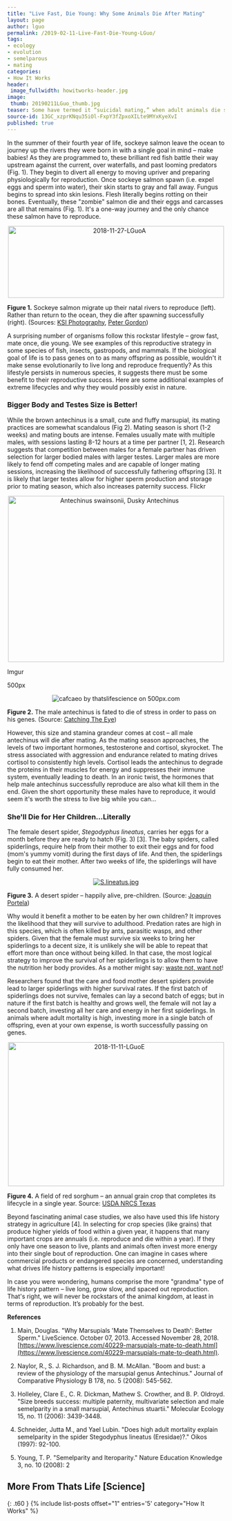 ```yaml
---
title: "Live Fast, Die Young: Why Some Animals Die After Mating"
layout: page
author: lguo
permalink: /2019-02-11-Live-Fast-Die-Young-LGuo/
tags:
- ecology
- evolution
- semelparous
- mating
categories:
- How It Works
header:
 image_fullwidth: howitworks-header.jpg
image:
 thumb: 20190211LGuo_thumb.jpg
teaser: Some have termed it “suicidal mating,” when adult animals die shortly after mating for the first time. How could it be beneficial to live a short life and only reproduce once?
source-id: 13GC_xzprKNqu35iOl-FxpY3fZpxoXILte9MYxKyeXvI
published: true
---
```


In the summer of their fourth year of life, sockeye salmon leave the ocean to journey up the rivers they were born in with a single goal in mind – make babies! As they are programmed to, these brilliant red fish battle their way upstream against the current, over waterfalls, and past looming predators (Fig. 1). They begin to divert all energy to moving upriver and preparing physiologically for reproduction. Once sockeye salmon spawn (i.e. expel eggs and sperm into water), their skin starts to gray and fall away. Fungus begins to spread into skin lesions. Flesh literally begins rotting on their bones. Eventually, these "zombie" salmon die and their eggs and carcasses are all that remains (Fig. 1). It's a one-way journey and the only chance these salmon have to reproduce.

<center><a data-flickr-embed="true" data-context="true"  href="https://www.flickr.com/photos/139839751@N06/46082842751/in/dateposted-friend/" title="2018-11-27-LGuoA"><img src="https://farm5.staticflickr.com/4860/46082842751_a988757fc6.jpg" width="500" height="166" alt="2018-11-27-LGuoA"></a><script async src="//embedr.flickr.com/assets/client-code.js" charset="utf-8"></script></center>

<center><blockquote class="imgur-embed-pub" lang="en" data-id="a/kuOK4ly" data-context="false"><a href="//imgur.com/kuOK4ly"></a></blockquote><script async src="//s.imgur.com/min/embed.js" charset="utf-8"></script></center>

**Figure 1.** Sockeye salmon migrate up their natal rivers to reproduce (left). Rather than return to the ocean, they die after spawning successfully (right).  (Sources: [KSI Photography](https://www.flickr.com/photos/kbear65/), [Peter Gordon](https://www.flickr.com/photos/superwebdeveloper/))

A surprising number of organisms follow this rockstar lifestyle – grow fast, mate once, die young. We see examples of this reproductive strategy in some species of fish, insects, gastropods, and mammals. If the biological goal of life is to pass genes on to as many offspring as possible, wouldn't it make sense evolutionarily to live long and reproduce frequently? As this lifestyle persists in numerous species, it suggests there must be some benefit to their reproductive success. Here are some additional examples of extreme lifecycles and why they would possibly exist in nature.

<h3>Bigger Body and Testes Size is Better!</h3>

While the brown antechinus is a small, cute and fluffy marsupial, its mating practices are somewhat scandalous (Fig 2). Mating season is short (1-2 weeks) and mating bouts are intense. Females usually mate with multiple males, with sessions lasting 8-12 hours at a time per partner [1, 2]. Research suggests that competition between males for a female partner has driven selection for larger bodied males with larger testes. Larger males are more likely to fend off competing males and are capable of longer mating sessions, increasing the likelihood of successfully fathering offspring [3]. It is likely that larger testes allow for higher sperm production and storage prior to mating season, which also increases paternity success. 
Flickr
<center><a data-flickr-embed="true"  href="https://www.flickr.com/photos/160417453@N04/40056558525/in/album-72157694036007774/" title="Antechinus swainsonii, Dusky Antechinus"><img src="https://farm1.staticflickr.com/798/40056558525_3a40c99765.jpg" width="500" height="384" alt="Antechinus swainsonii, Dusky Antechinus"></a><script async src="//embedr.flickr.com/assets/client-code.js" charset="utf-8"></script></center>

Imgur
<center><blockquote class="imgur-embed-pub" lang="en" data-id="a/XwMLf00" data-context="false"><a href="//imgur.com/XwMLf00"></a></blockquote><script async src="//s.imgur.com/min/embed.js" charset="utf-8"></script></center>

500px
<center><div class='pixels-photo'>
  <p>
    <img src='https://drscdn.500px.org/photo/293698061/m%3D900/v2?user_id=71639531&webp=true&sig=ae8e9c39986877d6c815859c0b2324c3e50364532fcdd94dd0aaa39122214662' alt='cafcaeo by thatslifescience on 500px.com'>
  </p>
  <a href='https://500px.com/photo/293698061/cafcaeo-by-thatslifescience' alt='cafcaeo by thatslifescience on 500px.com'></a>
</div>

<script type='text/javascript' src='https://500px.com/embed.js'></script> </center>

**Figure 2.** The male antechinus is fated to die of stress in order to pass on his genes. (Source: [Catching The Eye](https://www.flickr.com/photos/160417453@N04/))

However, this size and stamina grandeur comes at cost – all male antechinus will die after mating. As the mating season approaches, the levels of two important hormones, testosterone and cortisol, skyrocket. The stress associated with aggression and endurance related to mating drives cortisol to consistently high levels. Cortisol leads the antechinus to degrade the proteins in their muscles for energy and suppresses their immune system, eventually leading to death. In an ironic twist, the hormones that help male antechinus successfully reproduce are also what kill them in the end. Given the short opportunity these males have to reproduce, it would seem it's worth the stress to live big while you can…

<h3>She'll Die for Her Children…Literally</h3>

The female desert spider, *Stegodyphus lineatus*, carries her eggs for a month before they are ready to hatch (Fig. 3) [3]. The baby spiders, called spiderlings, require help from their mother to exit their eggs and for food (mom's yummy vomit) during the first days of life. And then, the spiderlings begin to eat their mother. After two weeks of life, the spiderlings will have fully consumed her. 

<center><p><a href="https://commons.wikimedia.org/wiki/File:S.lineatus.jpg#/media/File:S.lineatus.jpg"><img src="https://upload.wikimedia.org/wikipedia/commons/8/84/S.lineatus.jpg" alt="S.lineatus.jpg"></a></p></center>

**Figure 3.** A desert spider – happily alive, pre-children. (Source: [Joaquin Portela](https://commons.wikimedia.org/wiki/Category:Stegodyphus_lineatus#/media/File:S.lineatus.jpg))

Why would it benefit a mother to be eaten by her own children? It improves the likelihood that they will survive to adulthood. Predation rates are high in this species, which is often killed by ants, parasitic wasps, and other spiders. Given that the female must survive six weeks to bring her spiderlings to a decent size, it is unlikely she will be able to repeat that effort more than once without being killed. In that case, the most logical strategy to improve the survival of her spiderlings is to allow them to have the nutrition her body provides. As a mother might say: [waste not, want not](https://www.dictionary.com/browse/waste-not--want-not)!

Researchers found that the care and food mother desert spiders provide lead to larger spiderlings with higher survival rates. If the first batch of spiderlings does not survive, females can lay a second batch of eggs; but in nature if the first batch is healthy and grows well, the female will not lay a second batch, investing all her care and energy in her first spiderlings. In animals where adult mortality is high, investing more in a single batch of offspring, even at your own expense, is worth successfully passing on genes.

<center><a data-flickr-embed="true" data-context="true"  href="https://www.flickr.com/photos/139839751@N06/45358422544/in/dateposted-friend/lightbox/" title="2018-11-11-LGuoE"><img src="https://farm5.staticflickr.com/4819/45358422544_1ffd3416b1.jpg" width="500" height="333" alt="2018-11-11-LGuoE"></a><script async src="//embedr.flickr.com/assets/client-code.js" charset="utf-8"></script></center>

**Figure 4.** A field of red sorghum – an annual grain crop that completes its lifecycle in a single year. Source: [USDA NRCS Texas](https://www.flickr.com/photos/139446213@N03/)

Beyond fascinating animal case studies, we also have used this life history strategy in agriculture [4]. In selecting for crop species (like grains) that produce higher yields of food within a given year, it happens that many important crops are annuals (i.e. reproduce and die within a year). If they only have one season to live, plants and animals often invest more energy into their single bout of reproduction. One can imagine in cases where commercial products or endangered species are concerned, understanding what drives life history patterns is especially important!

In case you were wondering, humans comprise the more "grandma" type of life history pattern – live long, grow slow, and spaced out reproduction. That's right, we will never be rockstars of the animal kingdom, at least in terms of reproduction. It’s probably for the best.

**References**

1. Main, Douglas. "Why Marsupials 'Mate Themselves to Death': Better Sperm." LiveScience. October 07, 2013. Accessed November 28, 2018. [https://www.livescience.com/40229-marsupials-mate-to-death.html](https://www.livescience.com/40229-marsupials-mate-to-death.html).

2. Naylor, R., S. J. Richardson, and B. M. McAllan. "Boom and bust: a review of the physiology of the marsupial genus Antechinus." Journal of Comparative Physiology B 178, no. 5 (2008): 545-562.

3. Holleley, Clare E., C. R. Dickman, Mathew S. Crowther, and B. P. Oldroyd. "Size breeds success: multiple paternity, multivariate selection and male semelparity in a small marsupial, Antechinus stuartii." Molecular Ecology 15, no. 11 (2006): 3439-3448. 

4. Schneider, Jutta M., and Yael Lubin. "Does high adult mortality explain semelparity in the spider Stegodyphus lineatus (Eresidae)?." Oikos (1997): 92-100.

5. Young, T. P. "Semelparity and Iteroparity." Nature Education Knowledge 3, no. 10 (2008): 2



## More From Thats Life [Science]
{: .t60 }
{% include list-posts offset="1" entries='5' category="How It Works" %}

